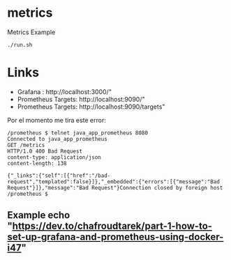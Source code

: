 # metrics
Metrics Example


```
./run.sh
```

# Links
- Grafana : http://localhost:3000/"
- Prometheus Targets: http://localhost:9090/"
- Prometheus Targets: http://localhost:9090/targets"



Por el momento me tira este error:

```
/prometheus $ telnet java_app_prometheus 8080
Connected to java_app_prometheus
GET /metrics
HTTP/1.0 400 Bad Request
content-type: application/json
content-length: 138

{"_links":{"self":[{"href":"/bad-request","templated":false}]},"_embedded":{"errors":[{"message":"Bad Request"}]},"message":"Bad Request"}Connection closed by foreign host
/prometheus $
```


## Example echo "https://dev.to/chafroudtarek/part-1-how-to-set-up-grafana-and-prometheus-using-docker-i47"
